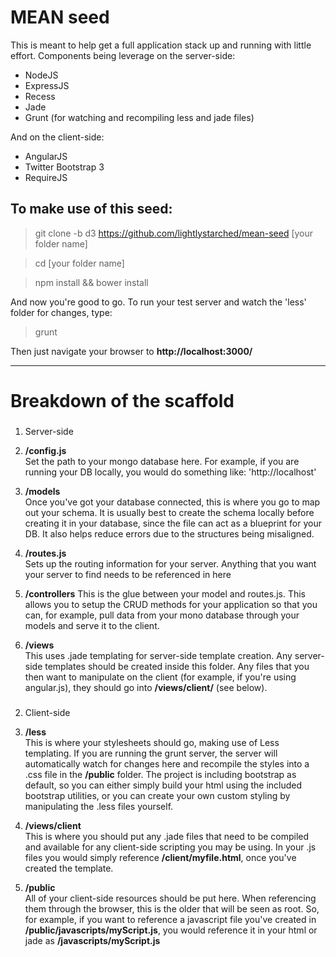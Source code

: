 # MEAN seed
This is meant to help get a full application stack up and running with little effort.
Components being leverage on the server-side:
* NodeJS
* ExpressJS
* Recess
* Jade
* Grunt (for watching and recompiling less and jade files)

And on the client-side:
* AngularJS
* Twitter Bootstrap 3
* RequireJS

## To make use of this seed:
> git clone -b d3 https://github.com/lightlystarched/mean-seed [your folder name]

> cd [your folder name]

> npm install && bower install

And now you're good to go.
To run your test server and watch the 'less' folder for changes, type:
> grunt

Then just navigate your browser to **http://localhost:3000/**
- - -

# Breakdown of the scaffold

###
1. Server-side
1. **/config.js**  
Set the path to your mongo database here. For example, if you are running your DB locally, you would do something like: 'http://localhost'

2. **/models**  
Once you've got your database connected, this is where you go to map out your schema. It is usually best to create the schema locally before creating it in your database, since the file can act as a blueprint for your DB. It also helps reduce errors due to the structures being misaligned.

2. **/routes.js**  
Sets up the routing information for your server. Anything that you want your server to find needs to be referenced in here

3. **/controllers**
This is the glue between your model and routes.js. This allows you to setup the CRUD methods for your application so that you can, for example, pull data from your mono database through your models and serve it to the client.

3. **/views**  
This uses .jade templating for server-side template creation. Any server-side templates should be created inside this folder. Any files that you then want to manipulate on the client (for example, if you're using angular.js), they should go into **/views/client/** (see below).

###
2. Client-side
1. **/less**  
This is where your stylesheets should go, making use of Less templating. If you are running the grunt server, the server will automatically watch for changes here and recompile the styles into a .css file in the **/public** folder. The project is including bootstrap as default, so you can either simply build your html using the included bootstrap utilities, or you can create your own custom styling by manipulating the .less files yourself.

2. **/views/client**  
This is where you should put any .jade files that need to be compiled and available for any client-side scripting you may be using. In your .js files you would simply reference **/client/myfile.html**, once you've created the template.

3. **/public**  
All of your client-side resources should be put here. When referencing them through the browser, this is the older that will be seen as root. So, for example, if you want to reference a javascript file you've created in **/public/javascripts/myScript.js**, you would reference it in your html or jade as **/javascripts/myScript.js**